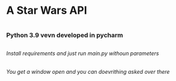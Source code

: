 # A Star Wars API <h1>

### Python 3.9 vevn developed in pycharm <h2> 

###### Install requirements and just run main.py withoun parameters <p> 

###### You get a window open and you can doevrithing asked over there <p> 
